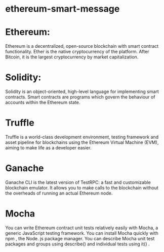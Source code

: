 # ethereum-smart-message

# Ethereum:
Ethereum is a decentralized, open-source blockchain with smart contract functionality. Ether is the native cryptocurrency of the platform. After Bitcoin, it is the largest cryptocurrency by market capitalization. 

# Solidity:
Solidity is an object-oriented, high-level language for implementing smart contracts. Smart contracts are programs which govern the behaviour of accounts within the Ethereum state.

# Truffle
Truffle is a world-class development environment, testing framework and asset pipeline for blockchains using the Ethereum Virtual Machine (EVM), aiming to make life as a developer easier.

# Ganache
Ganache CLI is the latest version of TestRPC: a fast and customizable blockchain emulator. It allows you to make calls to the blockchain without the overheads of running an actual Ethereum node.

# Mocha
You can write Ethereum contract unit tests relatively easily with Mocha, a generic JavaScript testing framework. You can install Mocha quickly with npm , the Node. js package manager. You can describe Mocha unit test packages and groups using describe() and individual tests using it() .
